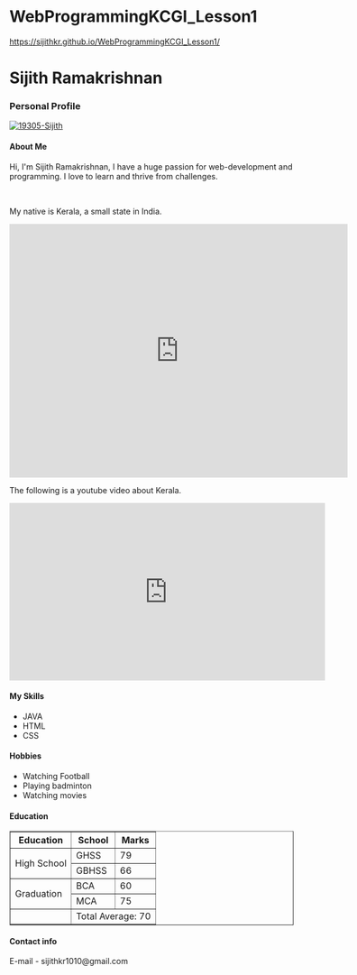 # WebProgrammingKCGI_Lesson1

https://sijithkr.github.io/WebProgrammingKCGI_Lesson1/

<html>
<head>
<div class="container">
   <h1>Sijith Ramakrishnan</h1>
   <h3>Personal Profile</h3>
   <a href="https://imgbb.com/"><img src="https://i.ibb.co/fHqdH7q/19305-Sijith.jpg" alt="19305-Sijith" border="0" /></a> 
   <h4>About Me</h4>
   <p>Hi, I'm Sijith Ramakrishnan, I have a huge passion for web-development and programming. I love to learn and thrive from challenges.</p>
   <br>
   <p>My native is Kerala, a small state in India. 
   </p>
   <iframe src="https://www.google.com/maps/embed?pb=!1m18!1m12!1m3!1d4016734.7733001243!2d73.88358648310854!3d10.532722625539899!2m3!1f0!2f0!3f0!3m2!1i1024!2i768!4f13.1!3m3!1m2!1s0x3b0812ffd49cf55b%3A0x64bd90fbed387c99!2sKerala%2C%20India!5e0!3m2!1sen!2sjp!4v1652670583838!5m2!1sen!2sjp" width="600" height="450" style="border:0;" allowfullscreen="" loading="lazy" referrerpolicy="no-referrer-when-downgrade"></iframe>
   <p>The following is a youtube video about Kerala.</p>
   <iframe width="560" height="315" src="https://www.youtube.com/embed/k4aZMdSkUAg" title="YouTube video player" frameborder="0" allow="accelerometer; autoplay; clipboard-write; encrypted-media; gyroscope; picture-in-picture" allowfullscreen></iframe>
   <h4>My Skills</h4>
   <div class="listFlex">
      <div>
         <ul>
            <li>JAVA</li>
            <li>HTML</li>
            <li>CSS</li>
         </ul>
      </div>
     <h4>Hobbies</h4>
      <div class="listFlex">
      <div>
         <ul>
            <li>Watching Football</li>
            <li>Playing badminton</li>
            <li>Watching movies</li>
         </ul>
      </div>
   </div>
   <h4>Education</h4>
   <table style="width:100%"border="1px">
  <tr>
    <th>Education</th>
    <th>School</th>
    <th>Marks</th>
  </tr>
  <tr>
    <td rowspan = "2">High School</td>
    <td>GHSS</td>
    <td>79</td>
  </tr>
  <tr>
    <td>GBHSS</td>
    <td>66</td>
  </tr>
      <tr>
    <td rowspan = "2">Graduation</td>
    <td>BCA</td>
    <td>60</td>
  </tr>
  <tr>
    <td>MCA</td>
    <td>75</td>
  </tr>
  <tr>
     <td></td>
    <td colspan="3">Total Average: 70</td>
  </tr>
</table>
 <h4>Contact info</h4>
   E-mail - sijithkr1010@gmail.com</a>
   
</div>

</head>
</html>
